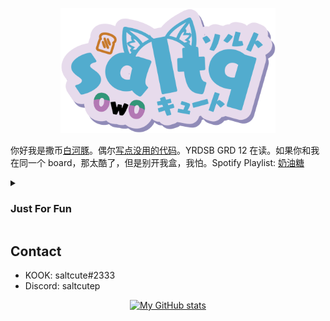 <p align="center">
    <img style="height: 200px;" src="https://raw.githubusercontent.com/saltcute/kawaii-logos/main/saltcute/salt-uwu.svg">
</p>

你好我是撒币[白河豚](https://lolicon.ac.cn/anime-watching-diary/)。偶尔[写点没用的代码](https://github.com/saltcute)。YRDSB GRD 12 在读。如果你和我在同一个 board，那太酷了，但是别开我盒，我怕。Spotify Playlist: [奶油糖](https://open.spotify.com/playlist/370a9oxeV6IFQWSl3RcFrG?si=c62bb883b6654c3b)

<details>
  <summary><h3>Just For Fun</h3></summary>

| Date       | Type                                                                            | [Mind](https://www.16personalities.com/articles/mind-introverted-vs-extraverted) | [Energy](https://www.16personalities.com/articles/energy-intuitive-vs-observant) | [Nature](https://www.16personalities.com/articles/nature-thinking-vs-feeling) | [Tactics](https://www.16personalities.com/articles/tactics-judging-vs-prospecting) | [Identity](https://www.16personalities.com/articles/identity-assertive-vs-turbulent) |
| ---------- | ------------------------------------------------------------------------------- | -------------------------------------------------------------------------------- | -------------------------------------------------------------------------------- | ----------------------------------------------------------------------------- | ---------------------------------------------------------------------------------- | ------------------------------------------------------------------------------------ |
| 2022/11/20 | [Turbulent Virtuoso](https://www.16personalities.com/istp-personality) (ISTP-T) | Introverted 87%                                                                  | Observant 67%                                                                    | Thinking 66%                                                                  | Prospecting 64%                                                                    | Turbulent 75%                                                                        |
| 2023/04/04 | [Turbulent Logician](https://www.16personalities.com/intp-personality) (INTP-T) | Introverted 100%                                                                 | Intuitive 56%                                                                    | Thinking 55%                                                                  | Prospecting 65%                                                                    | Turbulent 76%                                                                        |
| 2023/07/04 | [Turbulent Logician](https://www.16personalities.com/intp-personality) (INTP-T) | Introverted 98%                                                                  | Intuitive 65%                                                                    | Thinking 58%                                                                  | Prospecting 76%                                                                    | Turbulent 75%                                                                        |
| 2023/10/05 | [Turbulent Virtuoso](https://www.16personalities.com/istp-personality) (ISTP-T) | Introverted 100%                                                                 | Observant 52%                                                                    | Thinking 61%                                                                  | Prospecting 68%                                                                    | Turbulent 71%                                                                        |
| 2024/03/30 | [Turbulent Virtuoso](https://www.16personalities.com/istp-personality) (ISTP-T) | Introverted 97%                                                                  | Observant 62%                                                                    | Thinking 69%                                                                  | Prospecting 85%                                                                    | Turbulent 81%                                                                        |

</details>

## Contact

- KOOK: saltcute#2333
- Discord: saltcutep

<p align="center">
    <a href="https://github.com/anuraghazra/github-readme-stats">
        <img alt="My GitHub stats" src="https://github-readme-stats.vercel.app/api?username=saltcute&show_icons=true&theme=github_dark_dimmed" />
    </a>
</p>
